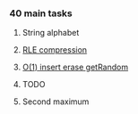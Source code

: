 ### 40 main tasks

1. String alphabet

2. [RLE compression](/tasks/0005-string-compression.cpp)

3. [O(1) insert erase getRandom](/tasks/0014-insert-delete-getrandom.cpp)

4. TODO

5. Second maximum
